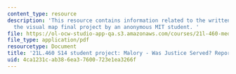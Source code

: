 ```yaml
---
content_type: resource
description: 'This resource contains information related to the written report for
  the visual map final project by an anonymous MIT student. '
file: https://ol-ocw-studio-app-qa.s3.amazonaws.com/courses/21l-460-medieval-literature-legends-of-arthur-fall-2013/4ca1231cab386ea37600723e1ea3266f_MIT21L_460F13_Anon1_Was.pdf
file_type: application/pdf
resourcetype: Document
title: '21L.460 S14 student project: Malory - Was Justice Served? Report'
uid: 4ca1231c-ab38-6ea3-7600-723e1ea3266f
---
```

